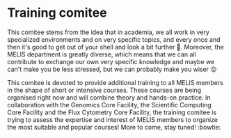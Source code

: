 # Training comitee

This comitee stems from the idea that in academia, we all work in very specialized environments and on very specific topics, and every once and then it's good to get out of your shell and look a bit further :turtle:. Moreover, the MELIS department is greatly diverse, which means that we can all contribute  to exchange our own very specific knowledge and maybe we can't make you be less stressed, but we can probably make you wiser :stuck_out_tongue_winking_eye:  
  
This comitee is devoted to provide additional training to all MELIS members in the shape of short or intensive courses. These courses are being organised right now and will combine theory and hands-on practice. In collaboration with the Genomics Core Facility, the Scientific Computing Core Facility and the Flux Cytometry Core Facility, the training comitee is trying to assess the expertise and interest of MELIS members to organize the most suitable and popular courses! More to come, stay tuned! :bowtie:
